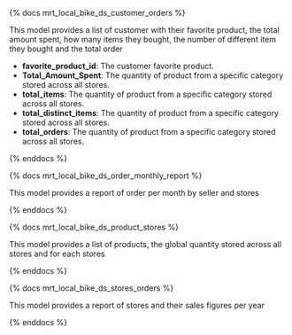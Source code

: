 {% docs mrt_local_bike_ds_customer_orders %}

This model provides a list of customer with their favorite product, the total amount spent, how many items they bought, the number of different item they bought and the total order 
- **favorite_product_id**: The customer favorite product.
- **Total_Amount_Spent**: The quantity of product from a specific category stored across all stores.
- **total_items**: The quantity of product from a specific category stored across all stores.
- **total_distinct_items**: The quantity of product from a specific category stored across all stores.
- **total_orders**: The quantity of product from a specific category stored across all stores.

{% enddocs %}

{% docs mrt_local_bike_ds_order_monthly_report %}

This model provides a report of order per month by seller and stores

{% enddocs %}

{% docs mrt_local_bike_ds_product_stores %}

This model provides a list of products, the global quantity stored across all stores and for each stores

{% enddocs %}

{% docs mrt_local_bike_ds_stores_orders %}

This model provides a report of stores and their sales figures per year

{% enddocs %}